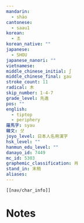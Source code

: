 ```yaml
---
mandarin:
  - shāo
cantonese:
  - saau1
korean:
  - 초
korean_native: ""
japanese:
  - SHOU
japanese_nanori: ""
vietnamese:
middle_chinese_initial: ʃ
middle_chinese_final: ɣau
stroke_count: 11
radical: 木
skip_number: 1-4-7
grade_level: 先進
pos: ""
english:
  - tiptop
  - periphery
羅馬字: syau
韓文: 샷
joyo_level: 日本人名用漢字
hsk_level: ""
hanmun_edu_level: ""
danayo_id: 7449
mc_id: 5303
graphemic_classification: 肖
stand_in: 末梢
aliases:
---
```

```meta-bind-embed
[[nav/char_info]]
```

# Notes
